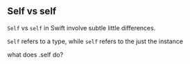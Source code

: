 ## Self vs self


`Self` vs `self` in Swift involve subtle little differences.  

`Self` refers to a type, while `self` refers to the just the instance

what does .self do?
